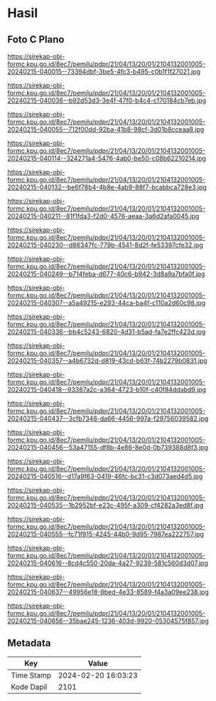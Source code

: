# Hasil

## Foto C Plano

https://sirekap-obj-formc.kpu.go.id/8ec7/pemilu/pdpr/21/04/13/20/01/2104132001005-20240215-040015--73394dbf-3be5-4fc3-b495-c0b1f1f27021.jpg

https://sirekap-obj-formc.kpu.go.id/8ec7/pemilu/pdpr/21/04/13/20/01/2104132001005-20240215-040036--b92d53d3-3e4f-47f0-b4c4-c170184cb7eb.jpg

https://sirekap-obj-formc.kpu.go.id/8ec7/pemilu/pdpr/21/04/13/20/01/2104132001005-20240215-040055--712f00dd-92ba-41b8-98cf-3d01b8cceaa8.jpg

https://sirekap-obj-formc.kpu.go.id/8ec7/pemilu/pdpr/21/04/13/20/01/2104132001005-20240215-040114--324271a4-5476-4ab0-be50-c08b62210214.jpg

https://sirekap-obj-formc.kpu.go.id/8ec7/pemilu/pdpr/21/04/13/20/01/2104132001005-20240215-040132--be6f78b4-4b8e-4ab9-88f7-bcabbca728e3.jpg

https://sirekap-obj-formc.kpu.go.id/8ec7/pemilu/pdpr/21/04/13/20/01/2104132001005-20240215-040211--81f1fda3-f2d0-4576-aeaa-3a6d2afa0045.jpg

https://sirekap-obj-formc.kpu.go.id/8ec7/pemilu/pdpr/21/04/13/20/01/2104132001005-20240215-040230--d86347fc-779b-4541-8d2f-fe53397cfe32.jpg

https://sirekap-obj-formc.kpu.go.id/8ec7/pemilu/pdpr/21/04/13/20/01/2104132001005-20240215-040249--b714feba-d677-40c6-b942-3d8a9a7bfa0f.jpg

https://sirekap-obj-formc.kpu.go.id/8ec7/pemilu/pdpr/21/04/13/20/01/2104132001005-20240215-040307--a5a49215-e293-44ca-ba4f-c110a2d60c98.jpg

https://sirekap-obj-formc.kpu.go.id/8ec7/pemilu/pdpr/21/04/13/20/01/2104132001005-20240215-040336--bb4c5243-6820-4d31-b5ad-fa7e2ffc423d.jpg

https://sirekap-obj-formc.kpu.go.id/8ec7/pemilu/pdpr/21/04/13/20/01/2104132001005-20240215-040357--a4b6732d-d819-43cd-b63f-74b2279b0831.jpg

https://sirekap-obj-formc.kpu.go.id/8ec7/pemilu/pdpr/21/04/13/20/01/2104132001005-20240215-040418--93387a2c-a364-4723-b10f-c40f84ddabd9.jpg

https://sirekap-obj-formc.kpu.go.id/8ec7/pemilu/pdpr/21/04/13/20/01/2104132001005-20240215-040437--3cfb7348-da66-4456-997a-f29756039582.jpg

https://sirekap-obj-formc.kpu.go.id/8ec7/pemilu/pdpr/21/04/13/20/01/2104132001005-20240215-040456--53a47155-df8b-4e86-8e0d-0b739388d8f3.jpg

https://sirekap-obj-formc.kpu.go.id/8ec7/pemilu/pdpr/21/04/13/20/01/2104132001005-20240215-040516--d17a9f63-0419-46fc-bc31-c3d073aed4d5.jpg

https://sirekap-obj-formc.kpu.go.id/8ec7/pemilu/pdpr/21/04/13/20/01/2104132001005-20240215-040535--1b2952bf-e23c-495f-a309-cf4282a3ed8f.jpg

https://sirekap-obj-formc.kpu.go.id/8ec7/pemilu/pdpr/21/04/13/20/01/2104132001005-20240215-040555--fc71f915-4245-44b0-9d95-7987ea222757.jpg

https://sirekap-obj-formc.kpu.go.id/8ec7/pemilu/pdpr/21/04/13/20/01/2104132001005-20240215-040616--8cd4c550-20da-4a27-9239-581c560d3d07.jpg

https://sirekap-obj-formc.kpu.go.id/8ec7/pemilu/pdpr/21/04/13/20/01/2104132001005-20240215-040637--49956e18-8bed-4e33-8589-f4a3a09ee238.jpg

https://sirekap-obj-formc.kpu.go.id/8ec7/pemilu/pdpr/21/04/13/20/01/2104132001005-20240215-040656--35bae245-1236-403d-9920-05304575f857.jpg


## Metadata

| Key        | Value               |
| ---------- | ------------------- |
| Time Stamp | 2024-02-20 16:03:23 |
| Kode Dapil | 2101                |



